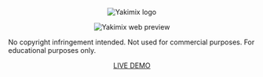 <p align="center">
	<img src="https://3.bp.blogspot.com/-arBendHjqYw/WW_yMDtMpLI/AAAAAAAAA9Y/ZofQg5EwZbwveXLNP6ihCtdT1wIHLQYNACLcBGAs/s500/yakimixlogo1.png alt="Yakimix" title="Yakimix logo"/>
</p>
<p align="center">
	<img src="https://1.bp.blogspot.com/-FxYYvx8IgHc/WnoBaWXTbqI/AAAAAAAACQ0/0U33TBrNWkEh1bcfZgOI-vQ1rFZo-Ag1QCLcBGAs/s0/yakimix.jpg" alt="Yakimix web preview" title="The proposed Yakimix website redesign"/>
</p>

No copyright infringement intended. Not used for commercial purposes. For educational purposes only.

<p align="center">
	<a href="https://dartegnian.github.io/Jordan-Yakimix/index.html" target='_blank'>LIVE DEMO</a>
</p>
